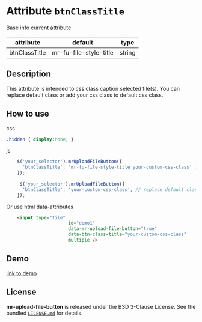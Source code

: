 
# Attribute `btnClassTitle`

Base info current attribute 

| attribute      | default                | type            |
| -----------    | --------------------   |---------------- |
| btnClassTitle  | mr-fu-file-style-title | string          |

## Description
This attribute is intended to css class caption selected file(s). 
You can replace default class or add your css class to default css class. 

## How to use
css
```css 
.hidden { display:none; }
```
js
```js
    $('your_selector').mrUploadFileButton({
      'btnClassTitle': 'mr-fu-file-style-title your-custom-css-class' // added to default css class
    });
    
     $('your_selector').mrUploadFileButton({
      'btnClassTitle': 'your-custom-css-class', // replace default class
    });

```

Or use html data-attributes

```html 
    <input type="file"
                       id="demo1"
                       data-mr-upload-file-button="true"
                       data-btn-class-title="your-custom-css-class"
                       multiple />
```


## Demo
[link to demo]()

## License

**mr-upload-file-button** is released under the BSD 3-Clause License. See the bundled [`LICENSE.md`](/LICENSE.md) for details.